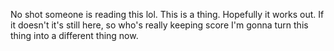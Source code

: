 No shot someone is reading this lol.
This is a thing.
Hopefully it works out.
If it doesn't it's still here,
so who's really keeping score
I'm gonna turn this thing into a different thing now.

